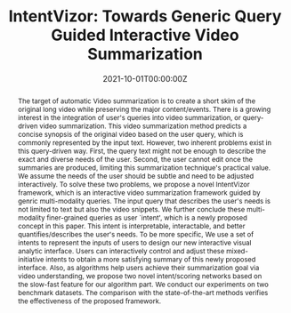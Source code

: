 ---
abstract: The target of automatic Video summarization is to create a short skim of the original long video while preserving the major content/events. There is a growing interest in the integration of user's queries into video summarization, or query-driven video summarization. This video summarization method predicts a concise synopsis of the original video based on the user query, which is commonly represented by the input text. However, two inherent problems exist in this query-driven way. First, the query text might not be enough to describe the exact and diverse needs of the user. Second, the user cannot edit once the summaries are produced, limiting this summarization technique's practical value. We assume the needs of the user should be subtle and need to be adjusted interactively. To solve these two problems, we propose a novel IntentVizor framework, which is an interactive video summarization framework guided by genric multi-modality queries. The input query that describes the user's needs is not limited to text but also the video snippets. We further conclude these multi-modality finer-grained queries as user `intent', which is a newly proposed concept in this paper. This intent is interpretable, interactable, and better quantifies/describes the user's needs. To be more specific, We use a set of intents to represent the inputs of users to design our new interactive visual analytic interface. Users can interactively control and adjust these mixed-initiative intents to obtain a more satisfying summary of this newly proposed interface. Also, as algorithms help users achieve their summarization goal via video understanding, we propose two novel intent/scoring networks based on the slow-fast feature for our algorithm part. We conduct our experiments on two benchmark datasets. The comparison with the state-of-the-art methods verifies the effectiveness of the proposed framework.

authors:
- admin
- Jianzhe Lin
- Claudio T. Silva
date: "2021-10-01T00:00:00Z"
doi: ""
featured: false
image:
  focal_point: ""
  preview_only: false
links:
- name: CVPR 2022
  url: 'https://cvpr2022.thecvf.com'
projects:
- c2smart-project
publication: "To Appear on *IEEE/CVF Conference on Computer Vision and Pattern Recognition 2022*"
publication_short: "CVPR 2022"
publication_types:
- "1"
publishDate: "2022-03-02T00:00:00Z"
summary: The target of automatic Video summarization is to create a short skim of the original long video while preserving the major content/events...
tags:
- Video Summarization 
title: "IntentVizor: Towards Generic Query Guided Interactive Video Summarization"
url_code: https://github.com/jnzs1836/intent-vizor
url_pdf: https://arxiv.org/pdf/2109.14834.pdf
---